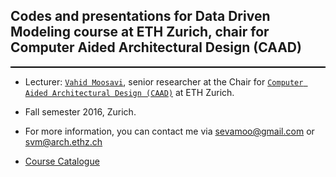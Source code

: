 ## Codes and presentations for Data Driven Modeling course at ETH Zurich, chair for Computer Aided Architectural Design (CAAD)
<hr style="height:2px;border:none;color:stillblue;background-color:black;" />

* Lecturer: [`Vahid Moosavi`](https://vahidmoosavi.com/), senior researcher at the Chair for [`Computer Aided Architectural Design (CAAD)`](http://www.caad.arch.ethz.ch/) at ETH Zurich.

* Fall semester 2016, Zurich.

* For more information, you can contact me via sevamoo@gmail.com or svm@arch.ethz.ch

* [Course Catalogue](poster-print01.pdf) 
